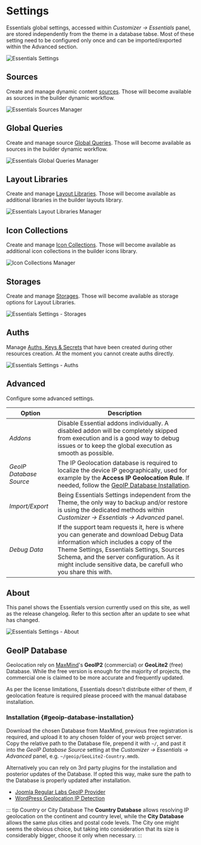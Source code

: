 # Settings

Essentials global settings, accessed within _Customizer -> Essentials_ panel, are stored independently from the theme in a database tabse. Most of these setting need to be configured only once and can be imported/exported within the Advanced section.

![Essentials Settings](./assets/settings.gif)

## Sources

Create and manage dynamic content [sources](./addons/sources/). Those will become available as sources in the builder dynamic workflow.

![Essentials Sources Manager](./assets/sources-manager.gif)

## Global Queries

Create and manage source [Global Queries](./addons/dynamic/global-queries). Those will become available as sources in the builder dynamic workflow.

![Essentials Global Queries Manager](./assets/global-queries-manager.gif)

## Layout Libraries

Create and manage [Layout Libraries](./addons/layouts/). Those will become available as additional libraries in the builder layouts library.

![Essentials Layout Libraries Manager](./assets/layout-libraries-manager.gif)

## Icon Collections

Create and manage [Icon Collections](./addons/icons/collections). Those will become available as additional icon collections in the builder icons library.

![Icon Collections Manager](./assets/icon-collections-manager.gif)

## Storages

Create and manage [Storages](./storage). Those will become available as storage options for Layout Libraries.

![Essentials Settings - Storages](./assets/settings-storages.png)

## Auths

Manage [Auths, Keys & Secrets](./auths/) that have been created during other resources creation. At the moment you cannot create auths directly.

![Essentials Settings - Auths](./assets/settings-auths.png)

## Advanced

Configure some advanced settings.

| Option | Description |
| --- | --- |
| *Addons* | Disable Essential addons individually. A disabled addon will be completely skipped from execution and is a good way to debug issues or to keep the global execution as smooth as possible. |
| *GeoIP Database Source* | The IP Geolocation database is required to localize the device IP geographically, used for example by the **Access IP Geolocation Rule**. If needed, follow the [GeoIP Database Installation](#geoip-database-installation). |
| *Import/Export* | Being Essentials Settings independent from the Theme, the only way to backup and/or restore is using the dedicated methods within _Customizer -> Essentials -> Advanced_ panel. |
| *Debug Data* | If the support team requests it, here is where you can generate and download Debug Data information which includes a copy of the Theme Settings, Essentials Settings, Sources Schema, and the server configuration. As it might include sensitive data, be carefull who you share this with. |

## About

This panel shows the Essentials version currently used on this site, as well as the release changelog. Refer to this section after an update to see what has changed.

![Essentials Settings - About](./assets/settings-about.png)

## GeoIP Database

Geolocation rely on [MaxMind](https://www.maxmind.com/en/geoip2-services-and-databases)'s **GeoIP2** (commercial) or **GeoLite2** (free) Database. While the free version is enough for the majority of projects, the commercial one is claimed to be more accurate and frequently updated.

As per the license limitations, Essentials doesn't distribute either of them, if geolocation feature is required please proceed with the manual database installation.

### Installation {#geoip-database-installation}

Download the chosen Database from MaxMind, previous free registration is required, and upload it to any chosen folder of your web project server. Copy the relative path to the Database file, prepend it with `~/`, and past it into the _GeoIP Database Source_ setting at the _Customizer -> Essentials -> Advanced_ panel, e.g. `~/geoip/GeoLite2-Country.mmdb`.

Alternatively you can rely on 3rd party plugins for the installation and posterior updates of the Database. If opted this way, make sure the path to the Database is properly updated after installation.

- [Joomla Regular Labs GeoIP Provider](https://regularlabs.com/geoip)
- [WordPress Geolocation IP Detection](https://wordpress.org/plugins/geoip-detect)

::: tip Country or City Database
The **Country Database** allows resolving IP geolocation on the continent and country level, while the **City Database** allows the same plus cities and postal code levels. The City one might seems the obvious choice, but taking into consideration that its size is considerably bigger, choose it only when necessary.
:::
